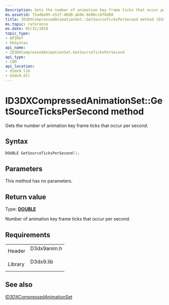 ```yaml
---
Description: Gets the number of animation key frame ticks that occur per second.
ms.assetid: 72adba95-e52f-46d8-ab9e-8e06ccbf8d08
title: ID3DXCompressedAnimationSet::GetSourceTicksPerSecond method (D3dx9anim.h)
ms.topic: reference
ms.date: 05/31/2018
topic_type: 
- APIRef
- kbSyntax
api_name: 
- ID3DXCompressedAnimationSet.GetSourceTicksPerSecond
api_type: 
- COM
api_location: 
- d3dx9.lib
- d3dx9.dll
---
```


# ID3DXCompressedAnimationSet::GetSourceTicksPerSecond method

Gets the number of animation key frame ticks that occur per second.

## Syntax


```C++
DOUBLE GetSourceTicksPerSecond();
```



## Parameters

This method has no parameters.

## Return value

Type: **[**DOUBLE**](../winprog/windows-data-types.md)**

Number of animation key frame ticks that occur per second.

## Requirements



|                    |                                                                                        |
|--------------------|----------------------------------------------------------------------------------------|
| Header<br/>  | <dl> <dt>D3dx9anim.h</dt> </dl> |
| Library<br/> | <dl> <dt>D3dx9.lib</dt> </dl>   |



## See also

<dl> <dt>

[ID3DXCompressedAnimationSet](id3dxcompressedanimationset.md)
</dt> </dl>

 

 
